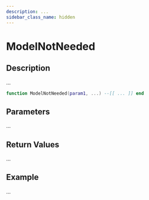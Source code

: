 ```yaml
---
description: ...
sidebar_class_name: hidden
---
```


# ModelNotNeeded

## Description

...

```lua
function ModelNotNeeded(param1, ...) --[[ ... ]] end
```

## Parameters

...

## Return Values

...

## Example

...

